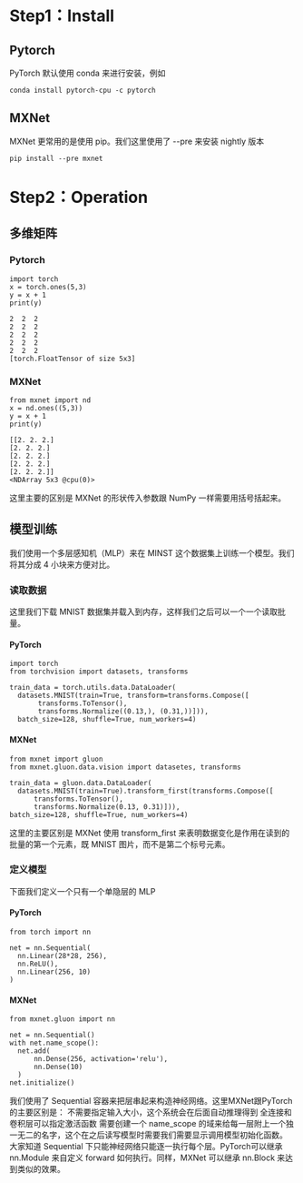 # Step1：Install
## Pytorch
PyTorch 默认使用 conda 来进行安装，例如

```conda install pytorch-cpu -c pytorch```
## MXNet
MXNet 更常用的是使用 pip。我们这里使用了 --pre 来安装 nightly 版本

```pip install --pre mxnet```
# Step2：Operation
## 多维矩阵
### Pytorch
```
import torch
x = torch.ones(5,3)
y = x + 1
print(y)
```
```
2  2  2
2  2  2
2  2  2
2  2  2
2  2  2
[torch.FloatTensor of size 5x3]
```
### MXNet
```
from mxnet import nd
x = nd.ones((5,3))
y = x + 1
print(y)
```
```
[[2. 2. 2.]
[2. 2. 2.]
[2. 2. 2.]
[2. 2. 2.]
[2. 2. 2.]]
<NDArray 5x3 @cpu(0)>
```
这里主要的区别是 MXNet 的形状传入参数跟 NumPy 一样需要用括号括起来。
## 模型训练
我们使用一个多层感知机（MLP）来在 MINST 这个数据集上训练一个模型。我们将其分成 4 小块来方便对比。
### 读取数据
这里我们下载 MNIST 数据集并载入到内存，这样我们之后可以一个一个读取批量。
#### PyTorch
```
import torch
from torchvision import datasets, transforms

train_data = torch.utils.data.DataLoader(
  datasets.MNIST(train=True, transform=transforms.Compose([
       transforms.ToTensor(),
       transforms.Normalize((0.13,), (0.31,))])),
  batch_size=128, shuffle=True, num_workers=4)
  ```
#### MXNet
```
from mxnet import gluon
from mxnet.gluon.data.vision import datasetes, transforms

train_data = gluon.data.DataLoader(
  datasets.MNIST(train=True).transform_first(transforms.Compose([
      transforms.ToTensor(),
      transforms.Normalize(0.13, 0.31)])),
batch_size=128, shuffle=True, num_workers=4)
```
这里的主要区别是 MXNet 使用 transform_first 来表明数据变化是作用在读到的批量的第一个元素，既 MNIST 图片，而不是第二个标号元素。
### 定义模型
下面我们定义一个只有一个单隐层的 MLP
#### PyTorch
```
from torch import nn

net = nn.Sequential(
  nn.Linear(28*28, 256),
  nn.ReLU(),
  nn.Linear(256, 10)
)
```
#### MXNet
```
from mxnet.gluon import nn

net = nn.Sequential()
with net.name_scope():
  net.add(
      nn.Dense(256, activation='relu'),
      nn.Dense(10)
  )
net.initialize()
```
我们使用了 Sequential 容器来把层串起来构造神经网络。这里MXNet跟PyTorch的主要区别是：
    不需要指定输入大小，这个系统会在后面自动推理得到
    全连接和卷积层可以指定激活函数
    需要创建一个 name_scope 的域来给每一层附上一个独一无二的名字，这个在之后读写模型时需要我们需要显示调用模型初始化函数。
    大家知道 Sequential 下只能神经网络只能逐一执行每个层。PyTorch可以继承 nn.Module 来自定义 forward 如何执行。同样，MXNet 可以继承 nn.Block 来达到类似的效果。

















